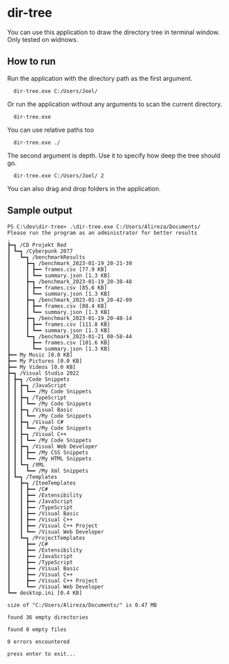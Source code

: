 # dir-tree

You can use this application to draw the directory tree in terminal window. Only tested on widnows.

## How to run

Run the application with the directory path as the first argument.

```
  dir-tree.exe C:/Users/Joel/
```

Or run the application without any arguments to scan the current directory.

```
  dir-tree.exe
```

You can use relative paths too

```
  dir-tree.exe ./
```

The second argument is depth. Use it to specify how deep the tree should go.

```
  dir-tree.exe C:/Users/Joel/ 2
```

You can also drag and drop folders in the application.

## Sample output

```
PS C:\dev\dir-tree> .\dir-tree.exe C:/Users/Alireza/Documents/
Please run the program as an administrator for better results
.
┣━┓ /CD Projekt Red
┃ ┗━┓ /Cyberpunk 2077
┃   ┗━┓ /benchmarkResults
┃     ┣━┓ /benchmark_2023-01-19_20-21-39
┃     ┃ ┣━━ frames.csv [77.9 KB]
┃     ┃ ┗━━ summary.json [1.3 KB]
┃     ┣━┓ /benchmark_2023-01-19_20-38-48
┃     ┃ ┣━━ frames.csv [85.6 KB]
┃     ┃ ┗━━ summary.json [1.3 KB]
┃     ┣━┓ /benchmark_2023-01-19_20-42-09
┃     ┃ ┣━━ frames.csv [88.4 KB]
┃     ┃ ┗━━ summary.json [1.3 KB]
┃     ┣━┓ /benchmark_2023-01-19_20-48-14
┃     ┃ ┣━━ frames.csv [111.8 KB]
┃     ┃ ┗━━ summary.json [1.3 KB]
┃     ┗━┓ /benchmark_2023-01-21_00-58-44
┃       ┣━━ frames.csv [101.6 KB]
┃       ┗━━ summary.json [1.3 KB]
┣━━ My Music [0.0 KB]
┣━━ My Pictures [0.0 KB]
┣━━ My Videos [0.0 KB]
┣━┓ /Visual Studio 2022
┃ ┣━┓ /Code Snippets
┃ ┃ ┣━┓ /JavaScript
┃ ┃ ┃ ┗━━ /My Code Snippets
┃ ┃ ┣━┓ /TypeScript
┃ ┃ ┃ ┗━━ /My Code Snippets
┃ ┃ ┣━┓ /Visual Basic
┃ ┃ ┃ ┗━━ /My Code Snippets
┃ ┃ ┣━┓ /Visual C#
┃ ┃ ┃ ┗━━ /My Code Snippets
┃ ┃ ┣━┓ /Visual C++
┃ ┃ ┃ ┗━━ /My Code Snippets
┃ ┃ ┣━┓ /Visual Web Developer
┃ ┃ ┃ ┣━━ /My CSS Snippets
┃ ┃ ┃ ┗━━ /My HTML Snippets
┃ ┃ ┗━┓ /XML
┃ ┃   ┗━━ /My Xml Snippets
┃ ┗━┓ /Templates
┃   ┣━┓ /ItemTemplates
┃   ┃ ┣━━ /C#
┃   ┃ ┣━━ /Extensibility
┃   ┃ ┣━━ /JavaScript
┃   ┃ ┣━━ /TypeScript
┃   ┃ ┣━━ /Visual Basic
┃   ┃ ┣━━ /Visual C++
┃   ┃ ┣━━ /Visual C++ Project
┃   ┃ ┗━━ /Visual Web Developer
┃   ┗━┓ /ProjectTemplates
┃     ┣━━ /C#
┃     ┣━━ /Extensibility
┃     ┣━━ /JavaScript
┃     ┣━━ /TypeScript
┃     ┣━━ /Visual Basic
┃     ┣━━ /Visual C++
┃     ┣━━ /Visual C++ Project
┃     ┗━━ /Visual Web Developer
┗━━ desktop.ini [0.4 KB]

size of "C:/Users/Alireza/Documents/" is 0.47 MB

found 36 empty directories

found 0 empty files

0 errors encountered

press enter to exit...
```